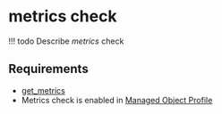 # metrics check

<!-- prettier-ignore -->
!!! todo
    Describe *metrics* check

## Requirements

* [get_metrics](../../../../scripts-reference/get_metrics.md)
* Metrics check is enabled in [Managed Object Profile](../concepts/managed-object-profile/index.md)

